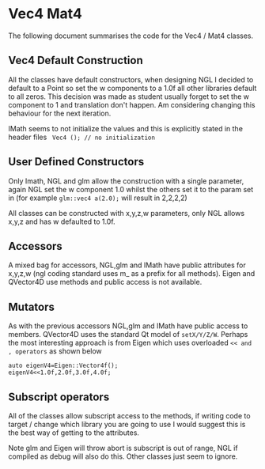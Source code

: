 # Vec4 Mat4 

The following document summarises the code for the Vec4 / Mat4 classes.

## Vec4 Default Construction

All the classes have default constructors, when designing NGL I decided to default to a Point so set the w components to a 1.0f all other libraries default to all zeros. This decision was made as student usually forget to set the w component to 1 and translation don't happen. Am considering changing this behaviour for the next iteration. 

IMath seems to not initialize the values and this is explicitly stated in the header files ``` Vec4 ();	// no initialization```

## User Defined Constructors

Only Imath, NGL and glm allow the construction with a single parameter, again NGL set the w component 1.0 whilst the others set it to the param set in (for example ```glm::vec4 a(2.0);``` will result in 2,2,2,2)

All classes can be constructed with x,y,z,w parameters, only NGL allows x,y,z and has w defaulted to 1.0f.

## Accessors

A mixed bag for accessors, NGL,glm and IMath have public attributes for x,y,z,w (ngl coding standard uses m_ as a prefix for all methods). Eigen and QVector4D use methods and public access is not available. 

## Mutators

As with the previous accessors NGL,glm and IMath have public access to members. QVector4D uses the standard Qt model of ```setX/Y/Z/W```. Perhaps the most interesting approach is from Eigen which uses overloaded ```<< and , operators``` as shown below

```
auto eigenV4=Eigen::Vector4f();
eigenV4<<1.0f,2.0f,3.0f,4.0f;
```

## Subscript operators 

All of the classes allow subscript access to the methods, if writing code to target / change which library you are going to use I would suggest this is the best way of getting to the attributes.

Note glm and Eigen will throw abort is subscript is out of range, NGL if compiled as debug will also do this. Other classes just seem to ignore.